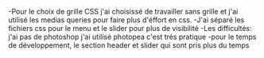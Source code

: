 -Pour le choix de grille CSS j'ai choisissé de travailler sans grille et j'ai utilisé les medias queries pour faire plus d'éffort en css.
-J'ai séparé les fichiers css pour le menu et le slider pour plus de visibilité
-Les difficultés: j'ai pas de photoshop j'ai utilisé photopea c'est trés pratique
-pour le temps de développement, le section header et slider qui sont pris plus du temps  